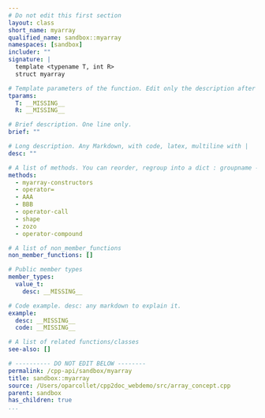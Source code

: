```yaml
---
# Do not edit this first section
layout: class
short_name: myarray
qualified_name: sandbox::myarray
namespaces: [sandbox]
includer: ""
signature: |
  template <typename T, int R>
  struct myarray

# Template parameters of the function. Edit only the description after the :
tparams:
  T: __MISSING__
  R: __MISSING__

# Brief description. One line only.
brief: ""

# Long description. Any Markdown, with code, latex, multiline with |
desc: ""

# A list of methods. You can reorder, regroup into a dict : groupname -> list
methods:
  - myarray-constructors
  - operator=
  - AAA
  - BBB
  - operator-call
  - shape
  - zozo
  - operator-compound

# A list of non_member_functions
non_member_functions: []

# Public member types
member_types:
  value_t:
    desc: __MISSING__

# Code example. desc: any markdown to explain it.
example:
  desc: __MISSING__
  code: __MISSING__

# A list of related functions/classes
see-also: []

# ---------- DO NOT EDIT BELOW --------
permalink: /cpp-api/sandbox/myarray
title: sandbox::myarray
source: /Users/oparcollet/cpp2doc_webdemo/src/array_concept.cpp
parent: sandbox
has_children: true
...
```



